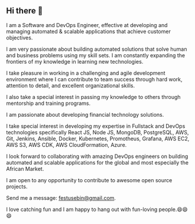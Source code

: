 <h2>Hi there 👋</h2>
<p>I am a Software and DevOps Engineer, effective at developing and managing automated & scalable applications that achieve customer objectives.

I am very passionate about building automated solutions that solve human and business problems using my skill sets. I am constantly expanding the frontiers of my knowledge in learning new technologies.

I take pleasure in working in a challenging and agile development environment where I can contribute to team success through hard work, attention to detail, and excellent organizational skills.

I also take a special interest in passing my knowledge to others through mentorship and training programs.

I am passionate about developing financial technology solutions.

I take special interest in developing my expertise in Fullstack and DevOps technologies specifically React JS, Node JS, MongoDB, PostgreSQL, AWS, Git, Jenkins, Ansible, Docker, Kubernetes, Promotheus, Grafana, AWS EC2, AWS S3, AWS CDK, AWS CloudFormation, Azure.

I look forward to collaborating with amazing DevOps engineers on building automated and scalable applications for the global and most especially the African Market.

I am open to any opportunity to contribute to awesome open source projects.

Send me a message: festusebin@gmail.com.

  I love catching fun and I am happy to hang out with fun-loving people.😄😄😄</p>
